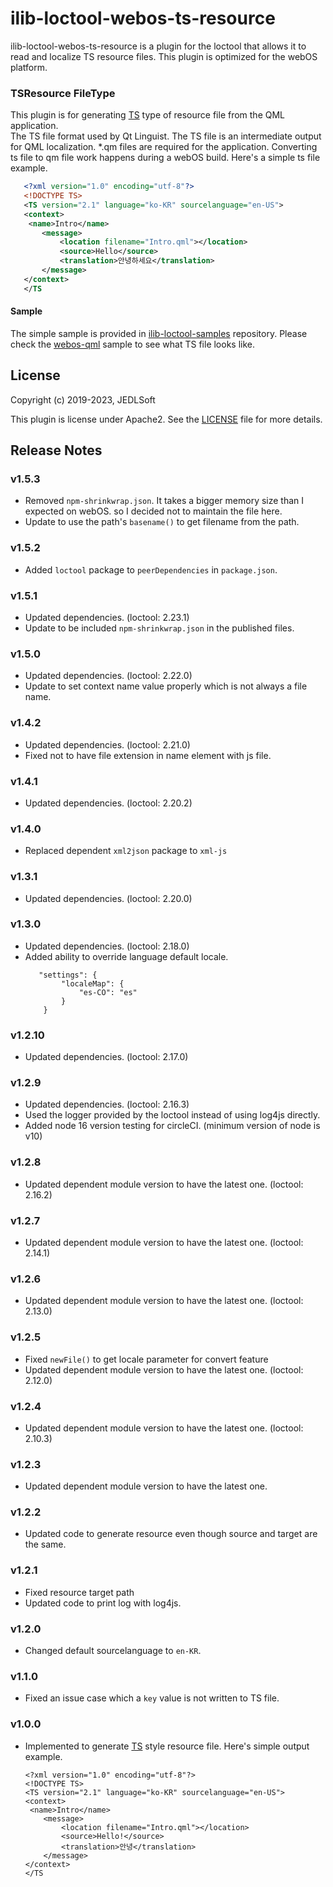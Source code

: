 # ilib-loctool-webos-ts-resource
ilib-loctool-webos-ts-resource is a plugin for the loctool that
allows it to read and localize TS resource files. This plugin is optimized for the webOS platform.

### TSResource FileType
This plugin is for generating [TS](https://doc.qt.io/qt-6/linguist-ts-file-format.html) type of resource file from the QML application.   
The TS file format used by Qt Linguist. The TS file is an intermediate output for QML localization. *.qm files are required for the application. Converting ts file to qm file work happens during a webOS build. Here's a simple ts file example.
```xml
   <?xml version="1.0" encoding="utf-8"?>
   <!DOCTYPE TS>
   <TS version="2.1" language="ko-KR" sourcelanguage="en-US">
   <context>
    <name>Intro</name>
       <message>
           <location filename="Intro.qml"></location>
           <source>Hello</source>
           <translation>안녕하세요</translation>
       </message>
   </context>
   </TS
```

#### Sample
The simple sample is provided in [ilib-loctool-samples](https://github.com/iLib-js/ilib-loctool-samples) repository.
Please check the [webos-qml](https://github.com/iLib-js/ilib-loctool-samples/tree/main/webos-qml) sample to see what TS file looks like.

## License

Copyright (c) 2019-2023, JEDLSoft

This plugin is license under Apache2. See the [LICENSE](./LICENSE)
file for more details.


## Release Notes
### v1.5.3
* Removed `npm-shrinkwrap.json`. It takes a bigger memory size than I expected on webOS. so I decided not to maintain the file here.
* Update to use the path's `basename()` to get filename from the path.

### v1.5.2
* Added `loctool` package to `peerDependencies` in `package.json`.

### v1.5.1
* Updated dependencies. (loctool: 2.23.1)
* Update to be included `npm-shrinkwrap.json` in the published files.

### v1.5.0
* Updated dependencies. (loctool: 2.22.0)
* Update to set context name value properly which is not always a file name.

### v1.4.2
* Updated dependencies. (loctool: 2.21.0)
* Fixed not to have file extension in name element with js file.

### v1.4.1
* Updated dependencies. (loctool: 2.20.2)

### v1.4.0
* Replaced dependent `xml2json` package to `xml-js`

### v1.3.1
* Updated dependencies. (loctool: 2.20.0)

### v1.3.0
* Updated dependencies. (loctool: 2.18.0)
* Added ability to override language default locale.
    ~~~~
       "settings": {
            "localeMap": {
                "es-CO": "es"
            }
        }
    ~~~~

### v1.2.10
* Updated dependencies. (loctool: 2.17.0)

### v1.2.9
* Updated dependencies. (loctool: 2.16.3)
* Used the logger provided by the loctool instead of using log4js directly.
* Added node 16 version testing for circleCI. (minimum version of node is v10)

### v1.2.8
* Updated dependent module version to have the latest one. (loctool: 2.16.2)

### v1.2.7
* Updated dependent module version to have the latest one. (loctool: 2.14.1)

### v1.2.6
* Updated dependent module version to have the latest one. (loctool: 2.13.0)

### v1.2.5
* Fixed `newFile()` to get locale parameter for convert feature
* Updated dependent module version to have the latest one. (loctool: 2.12.0)

### v1.2.4
* Updated dependent module version to have the latest one. (loctool: 2.10.3)

### v1.2.3
* Updated dependent module version to have the latest one.

### v1.2.2
* Updated code to generate resource even though source and target are the same.

### v1.2.1
* Fixed resource target path
* Updated code to print log with log4js.

### v1.2.0
* Changed default sourcelanguage to `en-KR`.

### v1.1.0
* Fixed an issue case which a `key` value is not written to TS file.

### v1.0.0
* Implemented to generate [TS](https://doc.qt.io/qt-5/linguist-ts-file-format.html) style resource file.
  Here's simple output example.
   ~~~~
   <?xml version="1.0" encoding="utf-8"?>
   <!DOCTYPE TS>
   <TS version="2.1" language="ko-KR" sourcelanguage="en-US">
   <context>
    <name>Intro</name>
       <message>
           <location filename="Intro.qml"></location>
           <source>Hello!</source>
           <translation>안녕</translation>
       </message>
   </context>
   </TS
   ~~~~